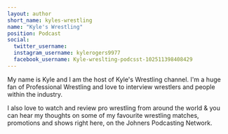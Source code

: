 ```yaml
---
layout: author
short_name: kyles-wrestling
name: "Kyle's Wrestling"
position: Podcast
social:
  twitter_username:
  instagram_username: kylerogers9977
  facebook_username: Kyle-wreslting-podcsst-102511398408429
---
```

My name is Kyle and I am the host of Kyle's Wrestling channel. I'm a huge fan of Professional Wrestling and love to interview wrestlers and people within the industry.

I also love to watch and review pro wrestling from around the world & you can hear my thoughts on some of my favourite wrestling matches, promotions and shows right here, on the Johners Podcasting Network. 
